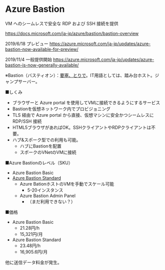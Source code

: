 # Azure Bastion

VM へのシームレスで安全な RDP および SSH 接続を提供

https://docs.microsoft.com/ja-jp/azure/bastion/bastion-overview

2019/6/18 プレビュー https://azure.microsoft.com/ja-jp/updates/azure-bastion-now-available-for-preview/

2019/11/4 一般提供開始 https://azure.microsoft.com/ja-jp/updates/azure-bastion-is-now-generally-available/

※Bastion（バスティオン）：[要塞、とりで](https://ejje.weblio.jp/content/bastion)。IT用語としては、踏み台ホスト。ジャンプサーバー。

■しくみ

- ブラウザーと Azure portal を使用してVMに接続できるようにするサービス
- Bastionを仮想ネットワーク内でプロビジョニング
- TLS 経由で Azure portal から直接、仮想マシンに安全かつシームレスに RDP/SSH 接続
- HTML5ブラウザがあればOK。SSHクライアントやRDPクライアントは不要。
- ハブ&スポーク型での利用も可能。
  - ハブにBastionを配置
  - スポークのVNetのVMに接続

■Azure Bastionのレベル（SKU）

- Azure Bastion Basic
- [Azure Bastion Standard](https://azure.microsoft.com/ja-jp/updates/azure-bastion-standard-sku-public-preview/)
  - Azure BationホストのVMを手動でスケール可能
    - 5-20インスタンス
  - Azure Bastion Admin Panel
    - （まだ利用できない？）


■価格

- Azure Bastion Basic
  - 21.28円/h
  - 15,321円/月
- Azure Bastion Standard
  - 23.48円/h
  - 16,905.6円/月

他に送信データ料金が発生。